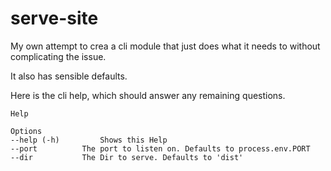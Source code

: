 # serve-site

My own attempt to crea a cli module that just does what it needs to without complicating the issue. 

It also has sensible defaults. 

Here is the cli help, which should answer any remaining questions.

```
Help

Options
--help (-h)         Shows this Help
--port          The port to listen on. Defaults to process.env.PORT
--dir           The Dir to serve. Defaults to 'dist'
```